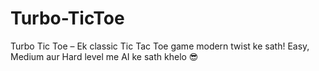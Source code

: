 # Turbo-TicToe
Turbo Tic Toe – Ek classic Tic Tac Toe game modern twist ke sath! Easy, Medium aur Hard level me AI ke sath khelo 😎
